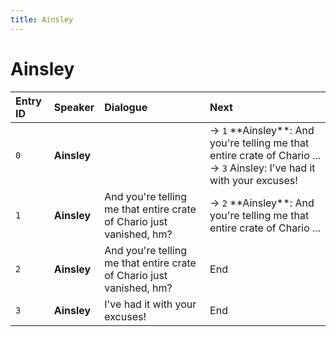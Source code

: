 ```yaml
---
title: Ainsley
---
```


# Ainsley


| Entry ID | Speaker | Dialogue | Next |
| :------- | :------ | :------- | :------------ |
| `0` | **Ainsley** |  | → `1` \*\*Ainsley\*\*: And you're telling me that entire crate of Chario \.\.\.<br>→ `3` Ainsley: I've had it with your excuses\! |
| `1` | **Ainsley** | And you're telling me that entire crate of Chario just vanished, hm? | → `2` \*\*Ainsley\*\*: And you're telling me that entire crate of Chario \.\.\. |
| `2` | **Ainsley** | And you're telling me that entire crate of Chario just vanished, hm? | End |
| `3` | **Ainsley** | I've had it with your excuses\! | End |
